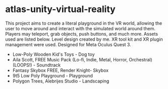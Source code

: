 # atlas-unity-virtual-reality


This project aims to create a literal playground in the VR world, allowing the user to move around and interact with the simulated world around them. Players may teleport, grab objects, push buttons, and much more. Assets used are listed below. Level design created by me. XR tool kit and XR plugin management were used. Designed for Meta Oculus Quest 3. 


- Low-Poly Wooden Kid's Toys - Dog toy
- Aila Scott, FREE Music Pack (Lo-fi, Indie, Metal, Horror, Orchestral) (LOOPS!) - Soundtrack
- Fantasy Skybox FREE, Render Knight- Skybox
- 9t5 Low Poly Playground - Playground
- Polygon Trees, Alebrijes Studio - Landscaping
